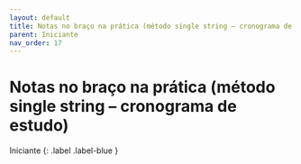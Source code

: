 ```yaml
---
layout: default
title: Notas no braço na prática (método single string – cronograma de estudo)
parent: Iniciante
nav_order: 17
---
```


# Notas no braço na prática (método single string – cronograma de estudo)

Iniciante
{: .label .label-blue }
